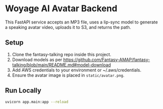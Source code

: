 # Woyage AI Avatar Backend

This FastAPI service accepts an MP3 file, uses a lip-sync model to generate a speaking avatar video, uploads it to S3, and returns the path.

## Setup

1. Clone the fantasy-talking repo inside this project.
2. Download models as per https://github.com/Fantasy-AMAP/fantasy-talking/blob/main/README.md#model-download
3. Add AWS credentials to your environment or ~/.aws/credentials.
4. Ensure the avatar image is placed in `static/avatar.png`.

## Run Locally

```bash
uvicorn app.main:app --reload
```